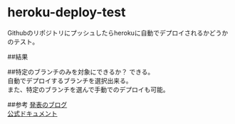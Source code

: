 # heroku-deploy-test
Githubのリポジトリにプッシュしたらherokuに自動でデプロイされるかどうかのテスト。

##結果


##特定のブランチのみを対象にできるか？
できる。  
自動でデプロイするブランチを選択出来る。  
また、特定のブランチを選んで手動でのデプロイも可能。

##参考
[発表のブログ](https://blog.heroku.com/archives/2015/2/6/heroku_github_integration)  
[公式ドキュメント](https://devcenter.heroku.com/articles/github-integration)
